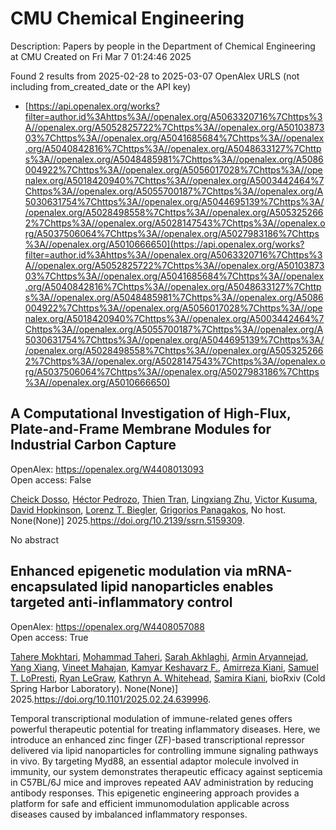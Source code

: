 # CMU Chemical Engineering
Description: Papers by people in the Department of Chemical Engineering at CMU
Created on Fri Mar  7 01:24:46 2025

Found 2 results from 2025-02-28 to 2025-03-07
OpenAlex URLS (not including from_created_date or the API key)
- [https://api.openalex.org/works?filter=author.id%3Ahttps%3A//openalex.org/A5063320716%7Chttps%3A//openalex.org/A5052825722%7Chttps%3A//openalex.org/A5010387303%7Chttps%3A//openalex.org/A5041685684%7Chttps%3A//openalex.org/A5040842816%7Chttps%3A//openalex.org/A5048633127%7Chttps%3A//openalex.org/A5048485981%7Chttps%3A//openalex.org/A5086004922%7Chttps%3A//openalex.org/A5056017028%7Chttps%3A//openalex.org/A5018420940%7Chttps%3A//openalex.org/A5003442464%7Chttps%3A//openalex.org/A5055700187%7Chttps%3A//openalex.org/A5030631754%7Chttps%3A//openalex.org/A5044695139%7Chttps%3A//openalex.org/A5028498558%7Chttps%3A//openalex.org/A5053252662%7Chttps%3A//openalex.org/A5028147543%7Chttps%3A//openalex.org/A5037506064%7Chttps%3A//openalex.org/A5027983186%7Chttps%3A//openalex.org/A5010666650](https://api.openalex.org/works?filter=author.id%3Ahttps%3A//openalex.org/A5063320716%7Chttps%3A//openalex.org/A5052825722%7Chttps%3A//openalex.org/A5010387303%7Chttps%3A//openalex.org/A5041685684%7Chttps%3A//openalex.org/A5040842816%7Chttps%3A//openalex.org/A5048633127%7Chttps%3A//openalex.org/A5048485981%7Chttps%3A//openalex.org/A5086004922%7Chttps%3A//openalex.org/A5056017028%7Chttps%3A//openalex.org/A5018420940%7Chttps%3A//openalex.org/A5003442464%7Chttps%3A//openalex.org/A5055700187%7Chttps%3A//openalex.org/A5030631754%7Chttps%3A//openalex.org/A5044695139%7Chttps%3A//openalex.org/A5028498558%7Chttps%3A//openalex.org/A5053252662%7Chttps%3A//openalex.org/A5028147543%7Chttps%3A//openalex.org/A5037506064%7Chttps%3A//openalex.org/A5027983186%7Chttps%3A//openalex.org/A5010666650)

## A Computational Investigation of High-Flux, Plate-and-Frame Membrane Modules for Industrial Carbon Capture   

OpenAlex: https://openalex.org/W4408013093    
Open access: False
    
[Cheick Dosso](https://openalex.org/A5093713938), [Héctor Pedrozo](https://openalex.org/A5079899169), [Thien Tran](https://openalex.org/A5037749425), [Lingxiang Zhu](https://openalex.org/A5002137675), [Victor Kusuma](https://openalex.org/A5041659494), [David Hopkinson](https://openalex.org/A5101028600), [Lorenz T. Biegler](https://openalex.org/A5052825722), [Grigorios Panagakos](https://openalex.org/A5028498558), No host. None(None)] 2025.https://doi.org/10.2139/ssrn.5159309.
    
No abstract    

    

## Enhanced epigenetic modulation via mRNA-encapsulated lipid nanoparticles enables targeted anti-inflammatory control   

OpenAlex: https://openalex.org/W4408057088    
Open access: True
    
[Tahere Mokhtari](https://openalex.org/A5043231266), [Mohammad Taheri](https://openalex.org/A5036114929), [Sarah Akhlaghi](https://openalex.org/A5030263255), [Armin Aryannejad](https://openalex.org/A5027837077), [Yang Xiang](https://openalex.org/A5102928777), [Vineet Mahajan](https://openalex.org/A5019570543), [Kamyar Keshavarz F.](https://openalex.org/A5004559321), [Amirreza Kiani](https://openalex.org/A5112390703), [Samuel T. LoPresti](https://openalex.org/A5064315710), [Ryan LeGraw](https://openalex.org/A5009054892), [Kathryn A. Whitehead](https://openalex.org/A5010666650), [Samira Kiani](https://openalex.org/A5028774736), bioRxiv (Cold Spring Harbor Laboratory). None(None)] 2025.https://doi.org/10.1101/2025.02.24.639996.
    
Temporal transcriptional modulation of immune-related genes offers powerful therapeutic potential for treating inflammatory diseases. Here, we introduce an enhanced zinc finger (ZF)-based transcriptional repressor delivered via lipid nanoparticles for controlling immune signaling pathways in vivo. By targeting Myd88, an essential adaptor molecule involved in immunity, our system demonstrates therapeutic efficacy against septicemia in C57BL/6J mice and improves repeated AAV administration by reducing antibody responses. This epigenetic engineering approach provides a platform for safe and efficient immunomodulation applicable across diseases caused by imbalanced inflammatory responses.    

    
